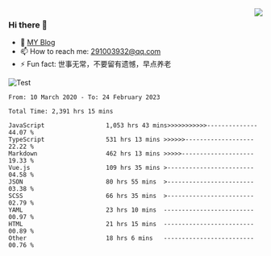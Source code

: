 <img align='right' src='https://github-readme-stats.vercel.app/api?username=niaogege&show_icons=true&theme=radical'/>

### Hi there 👋

- 🌱 [MY Blog](https://bythewayer.com/)
- 📫 How to reach me: 291003932@qq.com
- ⚡ Fun fact:  世事无常，不要留有遗憾，早点养老

![Test](https://github-readme-stats.vercel.app/api/top-langs/?username=niaogege&layout=compact)

<!--START_SECTION:waka-->

```text
From: 10 March 2020 - To: 24 February 2023

Total Time: 2,391 hrs 15 mins

JavaScript                 1,053 hrs 43 mins>>>>>>>>>>>--------------   44.07 %
TypeScript                 531 hrs 13 mins >>>>>>-------------------   22.22 %
Markdown                   462 hrs 13 mins >>>>>--------------------   19.33 %
Vue.js                     109 hrs 35 mins >------------------------   04.58 %
JSON                       80 hrs 55 mins  >------------------------   03.38 %
SCSS                       66 hrs 35 mins  >------------------------   02.79 %
YAML                       23 hrs 10 mins  -------------------------   00.97 %
HTML                       21 hrs 15 mins  -------------------------   00.89 %
Other                      18 hrs 6 mins   -------------------------   00.76 %
```

<!--END_SECTION:waka-->
